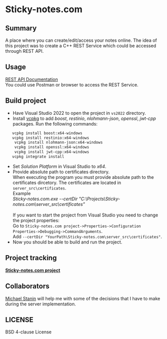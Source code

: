 # Sticky-notes.com 

## Summary
A place where you can create/edit/access your notes online.
The idea of this project was to create a C++ REST Service which could be accessed through REST API.

## Usage
[REST API Documentation](https://github.com/aivaraleksiev/Sticky-notes.com/blob/main/REST%20API%20documentation.md)<br>
You could use Postman or browser to access the REST Service.

## Build project

- Have Visual Studio 2022 to open the project in `vs2022` directory.
- Install [vcpkg](https://github.com/Microsoft/vcpkg) to add _boost_, _restinio_, _nlohmann-json_, _openssl_, _jwt-cpp_ packages. Run the following commands:
````sh
   vcpkg install boost:x64-windows
   vcpkg install restinio:x64-windows
	vcpkg install nlohmann-json:x64-windows
	vcpkg install openssl:x64-windows
	vcpkg install jwt-cpp:x64-windows
   vcpkg integrate install
````

- Set _Solution Platform_ in Visual Studio to _x64_. 
- Provide absolute path to certificates directory. <br>
  When executing the program you must provide absolute path to the certificates dircetory. The certificates are located in `server_src\certificates`.<br>
  Example<br>
  _Sticky-notes.com.exe --certDir "C:\Projects\Sticky-notes.com\server_src\certificates"_ <br><br>
  If you want to start the project from Visual Studio you need to change the project properties: <br>
  Go to `Sticky-notes.com project->Properties->Configuration Properties->Debugging->CommandArguments`.<br>
  Add `--certDir "YourPath\Sticky-notes.com\server_src\certificates"`.
- Now you should be able to build and run the project.

## Project tracking
[**Sticky-notes.com project**](https://github.com/aivaraleksiev/Sticky-notes.com/projects/1)

## Collaborators
[Michael Stanin](https://github.com/michael-stanin) will help me with some of the decisions that I have to make during the server implementation.

## LICENSE
BSD 4-clause License

